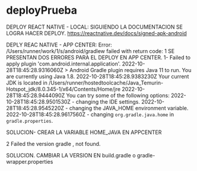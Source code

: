 # deployPrueba
DEPLOY REACT NATIVE - LOCAL:
 SIGUIENDO LA DOCUMENTACION  SE LOGRA HACER DEPLOY. https://reactnative.dev/docs/signed-apk-android
 
 DEPLY REAC NATIVE - APP CENTER:
 Error: /Users/runner/work/1/s/android/gradlew failed with return code: 1
 SE PRESENTAN DOS ERRORES PARA EL DEPLOY EN APP CENTER. 
 1- Failed to apply plugin 'com.android.internal.application'.
2022-10-28T18:45:28.9316060Z    > Android Gradle plugin requires Java 11 to run. You are currently using Java 1.8.
2022-10-28T18:45:28.9383230Z      Your current JDK is located in  /Users/runner/hostedtoolcache/Java_Temurin-Hotspot_jdk/8.0.345-1/x64/Contents/Home/jre
2022-10-28T18:45:28.9444090Z      You can try some of the following options:
2022-10-28T18:45:28.9501530Z        - changing the IDE settings.
2022-10-28T18:45:28.9545220Z        - changing the JAVA_HOME environment variable.
2022-10-28T18:45:28.9617560Z        - changing `org.gradle.java.home` in `gradle.properties`.

SOLUCION- CREAR LA VARIABLE HOME_JAVA EN APPCENTER

2 Failed the version gradle , not found.

SOLUCION. CAMBIAR LA VERSION EN build.gradle o gradle-wrapper.properties
